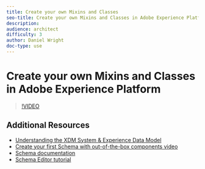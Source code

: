 ```yaml
---
title: Create your own Mixins and Classes
seo-title: Create your own Mixins and Classes in Adobe Experience Platform 
description: 
audience: architect
difficulty: 3
author: Daniel Wright
doc-type: use
---
```


# Create your own Mixins and Classes in Adobe Experience Platform

>[!VIDEO](https://video.tv.adobe.com/v/27013?quality=12)

## Additional Resources

* [Understanding the XDM System & Experience Data Model](xdm-system-and-experience-data-model-feature-video-understand.md)
* [Create your first Schema with out-of-the-box components video](schemas-feature-video-use.md)
* [Schema documentation](https://www.adobe.io/apis/experienceplatform/home/xdm.html)
* [Schema Editor tutorial](https://www.adobe.com/go/xdm-schema-editor-tutorial-en)